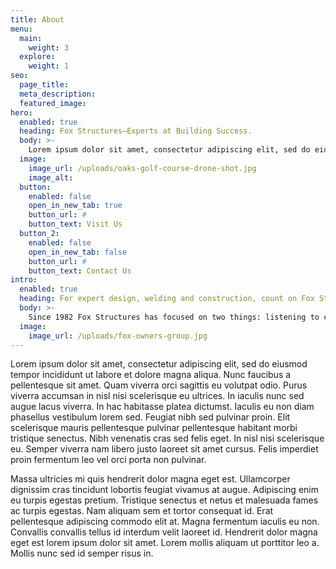 ```yaml
---
title: About
menu:
  main:
    weight: 3
  explore:
    weight: 1
seo:
  page_title:
  meta_description:
  featured_image:
hero: 
  enabled: true
  heading: Fox Structures—Experts at Building Success.
  body: >-
    Lorem ipsum dolor sit amet, consectetur adipiscing elit, sed do eiusmod tempor incididunt ut labore et dolore magna aliqua.
  image: 
    image_url: /uploads/oaks-golf-course-drone-shot.jpg
    image_alt:
  button:
    enabled: false
    open_in_new_tab: true
    button_url: #
    button_text: Visit Us
  button_2:
    enabled: false
    open_in_new_tab: false
    button_url: #
    button_text: Contact Us
intro: 
  enabled: true
  heading: For expert design, welding and construction, count on Fox Structures.
  body: >-
    Since 1982 Fox Structures has focused on two things: listening to customers and delivering what we promise. That’s a pretty simple business plan for a design/build contractor. But it’s one that works. From planning and design, through construction to your final walk-through, you’ll have our dedicated attention every step of the way. Fox Structures’ owners are even present on every job, ensuring we complete projects to our customer’s personal specifications, in the most cost-efficient manner, while always meeting our own demanding quality standards.
  image: 
    image_url: /uploads/fox-owners-group.jpg
---
```


Lorem ipsum dolor sit amet, consectetur adipiscing elit, sed do eiusmod tempor incididunt ut labore et dolore magna aliqua. Nunc faucibus a pellentesque sit amet. Quam viverra orci sagittis eu volutpat odio. Purus viverra accumsan in nisl nisi scelerisque eu ultrices. In iaculis nunc sed augue lacus viverra. In hac habitasse platea dictumst. Iaculis eu non diam phasellus vestibulum lorem sed. Feugiat nibh sed pulvinar proin. Elit scelerisque mauris pellentesque pulvinar pellentesque habitant morbi tristique senectus. Nibh venenatis cras sed felis eget. In nisl nisi scelerisque eu. Semper viverra nam libero justo laoreet sit amet cursus. Felis imperdiet proin fermentum leo vel orci porta non pulvinar.

Massa ultricies mi quis hendrerit dolor magna eget est. Ullamcorper dignissim cras tincidunt lobortis feugiat vivamus at augue. Adipiscing enim eu turpis egestas pretium. Tristique senectus et netus et malesuada fames ac turpis egestas. Nam aliquam sem et tortor consequat id. Erat pellentesque adipiscing commodo elit at. Magna fermentum iaculis eu non. Convallis convallis tellus id interdum velit laoreet id. Hendrerit dolor magna eget est lorem ipsum dolor sit amet. Lorem mollis aliquam ut porttitor leo a. Mollis nunc sed id semper risus in.
